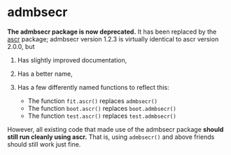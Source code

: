 # admbsecr

**The admbsecr package is now deprecated.** It has been replaced by the [ascr](https://github.com/b-steve/ascr/) package; admbsecr version 1.2.3 is virtually identical to ascr version 2.0.0, but

1. Has slightly improved documentation,

2. Has a better name,

3. Has a few differently named functions to reflect this:
    * The function `fit.ascr()` replaces `admbsecr()`
    * The function `boot.ascr()` replaces `boot.admbsecr()`
    * The function `test.ascr()` replaces `test.admbsecr()`

However, all existing code that made use of the admbsecr package **should still run cleanly using ascr.** That is, using `admbsecr()` and above friends should still work just fine.